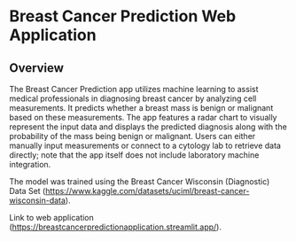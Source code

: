 # Breast Cancer Prediction Web Application

## Overview

The Breast Cancer Prediction app utilizes machine learning to assist medical professionals in diagnosing breast cancer by analyzing cell measurements. It predicts whether a breast mass is benign or malignant based on these measurements. The app features a radar chart to visually represent the input data and displays the predicted diagnosis along with the probability of the mass being benign or malignant. Users can either manually input measurements or connect to a cytology lab to retrieve data directly; note that the app itself does not include laboratory machine integration.

The model was trained using the Breast Cancer Wisconsin (Diagnostic) Data Set (https://www.kaggle.com/datasets/uciml/breast-cancer-wisconsin-data).

Link to web application (https://breastcancerpredictionapplication.streamlit.app/).
